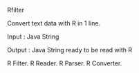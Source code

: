 Rfilter

Convert text data with R in 1 line.




Input : Java String

Output : Java String ready to be read with R





R Filter. R Reader. R Parser. R Converter.

